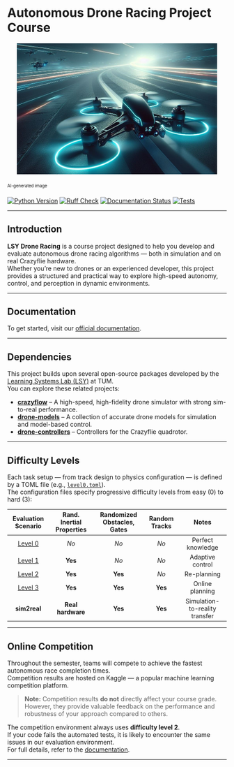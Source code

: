 # Autonomous Drone Racing Project Course
<p align="center">
  <img width="460" height="300" src="docs/img/banner.jpeg">
</p>
<sub><sup>AI-generated image</sup></sub>

[![Python Version]][Python Version URL] [![Ruff Check]][Ruff Check URL] [![Documentation Status]][Documentation Status URL] [![Tests]][Tests URL]

[Python Version]: https://img.shields.io/badge/python-3.10%20%7C%203.11%20%7C%203.12-blue  
[Python Version URL]: https://www.python.org  

[Ruff Check]: https://github.com/utiasDSL/lsy_drone_racing/actions/workflows/ruff.yml/badge.svg?style=flat-square  
[Ruff Check URL]: https://github.com/utiasDSL/lsy_drone_racing/actions/workflows/ruff.yml  

[Documentation Status]: https://readthedocs.org/projects/lsy-drone-racing/badge/?version=latest  
[Documentation Status URL]: https://lsy-drone-racing.readthedocs.io/en/latest/?badge=latest  

[Tests]: https://github.com/utiasDSL/lsy_drone_racing/actions/workflows/testing.yml/badge.svg  
[Tests URL]: https://github.com/utiasDSL/lsy_drone_racing/actions/workflows/testing.yml  

---

## Introduction

**LSY Drone Racing** is a course project designed to help you develop and evaluate autonomous drone racing algorithms — both in simulation and on real Crazyflie hardware.  
Whether you’re new to drones or an experienced developer, this project provides a structured and practical way to explore high-speed autonomy, control, and perception in dynamic environments.

---

## Documentation

To get started, visit our [official documentation](https://lsy-drone-racing.readthedocs.io/en/latest/getting_started/general.html).

---

## Dependencies

This project builds upon several open-source packages developed by the [Learning Systems Lab (LSY)](https://www.ce.cit.tum.de/lsy/home/) at TUM.  
You can explore these related projects:

- [**crazyflow**](https://github.com/utiasDSL/crazyflow) – A high-speed, high-fidelity drone simulator with strong sim-to-real performance.  
- [**drone-models**](https://github.com/utiasDSL/drone-models) – A collection of accurate drone models for simulation and model-based control.  
- [**drone-controllers**](https://github.com/utiasDSL/drone-controllers) – Controllers for the Crazyflie quadrotor.  

---

## Difficulty Levels

Each task setup — from track design to physics configuration — is defined by a TOML file (e.g., [`level0.toml`](config/level0.toml)).  
The configuration files specify progressive difficulty levels from easy (0) to hard (3):

|      Evaluation Scenario      | Rand. Inertial Properties | Randomized Obstacles, Gates | Random Tracks |             Notes              |
| :---------------------------: | :-----------------------: | :-------------------------: | :-----------: | :----------------------------: |
| [Level 0](config/level0.toml) |           *No*            |            *No*             |     *No*      |       Perfect knowledge        |
| [Level 1](config/level1.toml) |          **Yes**          |            *No*             |     *No*      |        Adaptive control        |
| [Level 2](config/level2.toml) |          **Yes**          |           **Yes**           |     *No*      |          Re-planning           |
| [Level 3](config/level3.toml) |          **Yes**          |           **Yes**           |    **Yes**    |        Online planning         |
|         **sim2real**          |     **Real hardware**     |           **Yes**           |    **Yes**    | Simulation-to-reality transfer |

---

## Online Competition

Throughout the semester, teams will compete to achieve the fastest autonomous race completion times.  
Competition results are hosted on Kaggle — a popular machine learning competition platform.

> **Note:** Competition results **do not** directly affect your course grade.  
> However, they provide valuable feedback on the performance and robustness of your approach compared to others.

The competition environment always uses **difficulty level 2**.  
If your code fails the automated tests, it is likely to encounter the same issues in our evaluation environment.  
For full details, refer to the [documentation](https://lsy-drone-racing.readthedocs.io/en/latest/).

---
